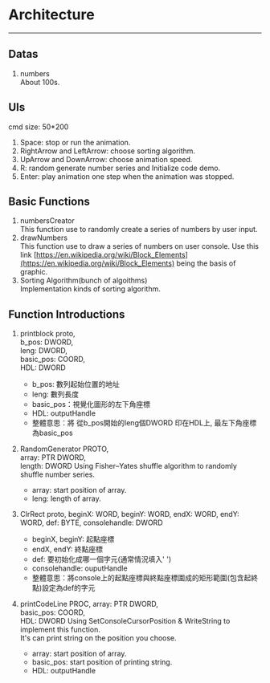 # Architecture

---

## Datas

1. numbers  
About 100s.  

## UIs  

cmd size: 50*200

1. Space: stop or run the animation.
2. RightArrow and LeftArrow: choose sorting algorithm.
3. UpArrow and DownArrow: choose animation speed.
4. R: random generate number series and Initialize code demo.
5. Enter: play animation one step when the animation was stopped.

## Basic Functions

1. numbersCreator  
This function use to randomly create a series of numbers by user input.  
2. drawNumbers  
This function use to draw a series of numbers on user console.
Use this link [https://en.wikipedia.org/wiki/Block_Elements](https://en.wikipedia.org/wiki/Block_Elements) being the basis of graphic.
3. Sorting Algorithm(bunch of algoithms)  
Implementation kinds of sorting algorithm.

## Function Introductions

1. printblock proto,  
    b_pos: DWORD,  
    leng: DWORD,  
    basic_pos: COORD,  
    HDL: DWORD  

   * b_pos: 數列起始位置的地址  
   * leng: 數列長度  
   * basic_pos：視覺化圖形的左下角座標  
   * HDL: outputHandle  
   * 整體意思：將 從b_pos開始的leng個DWORD 印在HDL上, 最左下角座標為basic_pos

2. RandomGenerator PROTO,  
    array: PTR DWORD,  
    length: DWORD
Using Fisher–Yates shuffle algorithm to randomly shuffle number series.

   * array: start position of array.  
   * leng: length of array.  

3. ClrRect proto,
    beginX: WORD, beginY: WORD, endX: WORD, endY: WORD,
    def: BYTE, consolehandle: DWORD

   * beginX, beginY: 起點座標
   * endX, endY: 終點座標
   * def: 要初始化成哪一個字元(通常情況填入' ')
   * consolehandle: ouputHandle
   * 整體意思：將console上的起點座標與終點座標圍成的矩形範圍(包含起終點)設定為def的字元
4. printCodeLine PROC,
	array: PTR DWORD,    
    basic_pos: COORD,  
    HDL: DWORD
Using SetConsoleCursorPosition & WriteString to implement this function.  
It's can print string on the position you choose.
   * array: start position of array.  
   * basic_pos: start position of printing string. 
   * HDL: outputHandle